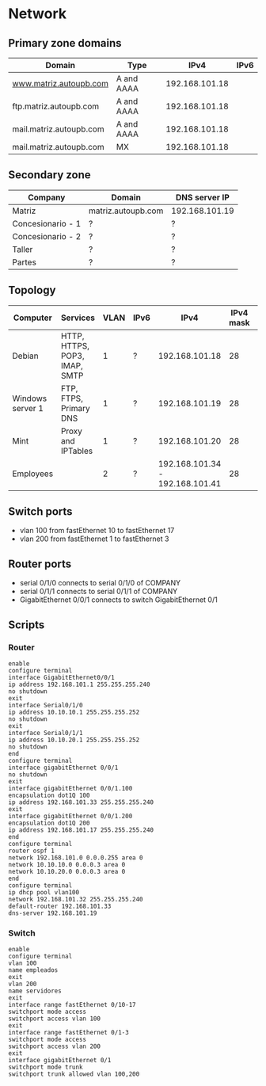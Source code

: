 # Network

## Primary zone domains

| Domain                  | Type       | IPv4           | IPv6 |
| ----------------------- | ---------- | -------------- | ---- |
| www.matriz.autoupb.com  | A and AAAA | 192.168.101.18 |      |
| ftp.matriz.autoupb.com  | A and AAAA | 192.168.101.18 |      |
| mail.matriz.autoupb.com | A and AAAA | 192.168.101.18 |      |
| mail.matriz.autoupb.com | MX         | 192.168.101.18 |      |

## Secondary zone

| Company           | Domain             | DNS server IP  |
| ----------------- | ------------------ | -------------- |
| Matriz            | matriz.autoupb.com | 192.168.101.19 |
| Concesionario - 1 | ?                  | ?              |
| Concesionario - 2 | ?                  | ?              |
| Taller            | ?                  | ?              |
| Partes            | ?                  | ?              |

## Topology

| Computer         | Services                      | VLAN | IPv6 | IPv4                            | IPv4 mask | IPv4 Default Gateway | DNS server     |
| ---------------- | ----------------------------- | ---- | ---- | ------------------------------- | --------- | -------------------- | -------------- |
| Debian           | HTTP, HTTPS, POP3, IMAP, SMTP | 1    | ?    | 192.168.101.18                  | 28        | 192.168.101.17       | 192.168.101.19 |
| Windows server 1 | FTP, FTPS, Primary DNS        | 1    | ?    | 192.168.101.19                  | 28        | 192.168.101.17       | 192.168.101.19 |
| Mint             | Proxy and IPTables            | 1    | ?    | 192.168.101.20                  | 28        | 192.168.101.17       | 192.168.101.19 |
| Employees        |                               | 2    | ?    | 192.168.101.34 - 192.168.101.41 | 28        | 192.168.101.33       | 192.168.101.19 |


## Switch ports

- vlan 100 from fastEthernet 10 to fastEthernet 17
- vlan 200 from fastEthernet 1 to fastEthernet 3

## Router ports

- serial 0/1/0 connects to serial 0/1/0 of COMPANY 
- serial 0/1/1 connects to serial 0/1/1 of COMPANY
- GigabitEthernet 0/0/1 connects to switch GigabitEthernet 0/1

## Scripts

### Router

```
enable
configure terminal
interface GigabitEthernet0/0/1
ip address 192.168.101.1 255.255.255.240
no shutdown
exit
interface Serial0/1/0
ip address 10.10.10.1 255.255.255.252
no shutdown
exit
interface Serial0/1/1
ip address 10.10.20.1 255.255.255.252
no shutdown
end
configure terminal 
interface gigabitEthernet 0/0/1
no shutdown 
exit
interface gigabitEthernet 0/0/1.100
encapsulation dot1Q 100
ip address 192.168.101.33 255.255.255.240
exit
interface gigabitEthernet 0/0/1.200
encapsulation dot1Q 200
ip address 192.168.101.17 255.255.255.240
end
configure terminal
router ospf 1
network 192.168.101.0 0.0.0.255 area 0
network 10.10.10.0 0.0.0.3 area 0
network 10.10.20.0 0.0.0.3 area 0
end
configure terminal 
ip dhcp pool vlan100
network 192.168.101.32 255.255.255.240
default-router 192.168.101.33
dns-server 192.168.101.19

```

### Switch

```
enable 
configure terminal 
vlan 100
name empleados
exit
vlan 200
name servidores
exit
interface range fastEthernet 0/10-17
switchport mode access 
switchport access vlan 100
exit
interface range fastEthernet 0/1-3
switchport mode access
switchport access vlan 200
exit
interface gigabitEthernet 0/1
switchport mode trunk 
switchport trunk allowed vlan 100,200

```